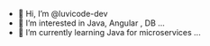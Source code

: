 - 👋 Hi, I’m @luvicode-dev
- 👀 I’m interested in Java, Angular , DB  ...
- 🌱 I’m currently learning  Java for microservices ...

<!---
luvicode-dev/luvicode-dev is a ✨ special ✨ repository because its `README.md` (this file) appears on your GitHub profile.
You can click the Preview link to take a look at your changes.
--->
